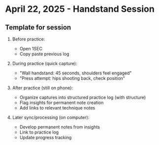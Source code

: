 # April 22, 2025 - Handstand Session

## Template for session
1. Before practice:
    - Open 1SEC
    - Copy paste previous log
2. During practice (quick capture):
   - "Wall handstand: 45 seconds, shoulders feel engaged"
   - "Press attempt: hips shooting back, check position"

3. After practice (still on phone):
   - Organize captures into structured practice log (with structure)
   - Flag insights for permanent note creation
   - Add links to relevant technique notes

4. Later sync/processing (on computer):
   - Develop permanent notes from insights
   - Link to practice log
   - Update progress tracking